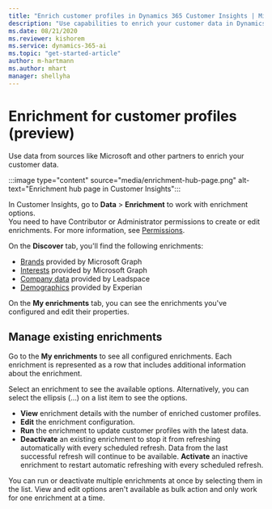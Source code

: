 ```yaml
---
title: "Enrich customer profiles in Dynamics 365 Customer Insights | Microsoft Docs"
description: "Use capabilities to enrich your customer data in Dynamics 365 Customer Insights."
ms.date: 08/21/2020
ms.reviewer: kishorem
ms.service: dynamics-365-ai
ms.topic: "get-started-article"
author: m-hartmann
ms.author: mhart
manager: shellyha
---
```


# Enrichment for customer profiles (preview)

Use data from sources like Microsoft and other partners to enrich your customer data.

:::image type="content" source="media/enrichment-hub-page.png" alt-text="Enrichment hub page in Customer Insights":::

In Customer Insights, go to **Data** > **Enrichment** to work with enrichment options.    
You need to have Contributor or Administrator permissions to create or edit enrichments. For more information, see [Permissions](permissions.md).

On the **Discover** tab, you'll find the following enrichments:

- [Brands](enrichment-microsoft-graph.md) provided by Microsoft Graph
- [Interests](enrichment-microsoft-graph.md) provided by Microsoft Graph
- [Company data](enrichment-leadspace.md)  provided by Leadspace
- [Demographics](enrichment-experian.md) provided by Experian

On the **My enrichments** tab, you can see the enrichments you've configured and edit their properties.

## Manage existing enrichments

Go to the **My enrichments** to see all configured enrichments. Each enrichment is represented as a row that includes additional information about the enrichment.

Select an enrichment to see the available options. Alternatively, you can select the ellipsis (...) on a list item to see the options.

<!--- :::image type="content" source="media/enrichment-hub-options-run.png" alt-text="Options to manage enrichments in the list of enrichments"::: --->

- **View** enrichment details with the number of enriched customer profiles.
- **Edit** the enrichment configuration.
- **Run** the enrichment to update customer profiles with the latest data.
- **Deactivate** an existing enrichment to stop it from refreshing automatically with every scheduled refresh. Data from the last successful refresh will continue to be available. **Activate** an inactive enrichment to restart automatic refreshing with every scheduled refresh.

You can run or deactivate multiple enrichments at once by selecting them in the list. View and edit options aren't available as bulk action and only work for one enrichment at a time.
